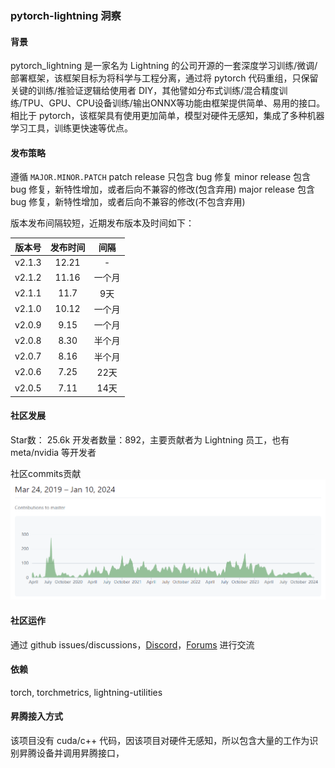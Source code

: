 ### pytorch-lightning 洞察

#### 背景

pytorch_lightning 是一家名为 Lightning 的公司开源的一套深度学习训练/微调/部署框架，该框架目标为将科学与工程分离，通过将 pytorch 代码重组，只保留关键的训练/推验证逻辑给使用者 DIY，其他譬如分布式训练/混合精度训练/TPU、GPU、CPU设备训练/输出ONNX等功能由框架提供简单、易用的接口。相比于 pytorch，该框架具有使用更加简单，模型对硬件无感知，集成了多种机器学习工具，训练更快速等优点。

#### 发布策略

遵循 `MAJOR.MINOR.PATCH`
patch release 只包含 bug 修复
minor release 包含 bug 修复，新特性增加，或者后向不兼容的修改(包含弃用)
major release 包含 bug 修复，新特性增加，或者后向不兼容的修改(不包含弃用)

版本发布间隔较短，近期发布版本及时间如下：

| 版本号 | 发布时间 | 间隔 |
| :----: | :----: | :----: |  
| v2.1.3 | 12.21 | - |
| v2.1.2 | 11.16 | 一个月 |
| v2.1.1 | 11.7 | 9天 |
| v2.1.0 | 10.12 | 一个月 |
| v2.0.9 | 9.15 | 一个月 |
| v2.0.8 | 8.30 | 半个月 |
| v2.0.7 | 8.16 | 半个月 |
| v2.0.6 | 7.25 | 22天 |
| v2.0.5 | 7.11 | 14天 |

#### 社区发展
Star数： 25.6k 
开发者数量：892，主要贡献者为 Lightning 员工，也有 meta/nvidia 等开发者

社区commits贡献
![Alt text](https://raw.githubusercontent.com/wangshuai09/blog_img/main/images/pytorch-lightning-1.png)

#### 社区运作
通过 github issues/discussions，[Discord](https://discord.com/invite/MWAEvnC5fU)，[Forums](https://lightning.ai/forums/) 进行交流


#### 依赖
torch, torchmetrics, lightning-utilities

#### 昇腾接入方式
该项目没有 cuda/c++ 代码，因该项目对硬件无感知，所以包含大量的工作为识别昇腾设备并调用昇腾接口，
